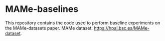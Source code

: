 # MAMe-baselines
This repository contains the code used to perform baseline experiments on the MAMe-datasets paper. MAMe dataset: https://hpai.bsc.es/MAMe-dataset.
